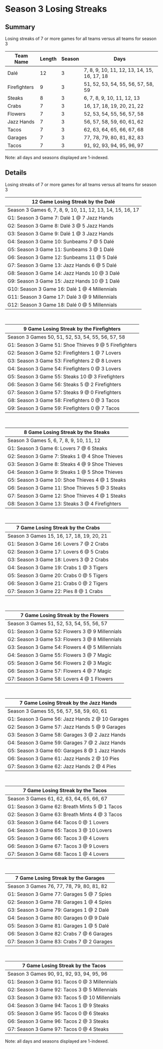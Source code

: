 # Season 3 Losing Streaks
## Summary



Losing streaks of 7 or more games for all teams versus all teams for season 3



| Team Name | Length | Season | Days |
| ----- | ----- | ----- | ----- |
| Dalé                           | 12         | 3          | 7, 8, 9, 10, 11, 12, 13, 14, 15, 16, 17, 18 |
| Firefighters                   | 9          | 3          | 51, 52, 53, 54, 55, 56, 57, 58, 59 |
| Steaks                         | 8          | 3          | 6, 7, 8, 9, 10, 11, 12, 13 |
| Crabs                          | 7          | 3          | 16, 17, 18, 19, 20, 21, 22 |
| Flowers                        | 7          | 3          | 52, 53, 54, 55, 56, 57, 58 |
| Jazz Hands                     | 7          | 3          | 56, 57, 58, 59, 60, 61, 62 |
| Tacos                          | 7          | 3          | 62, 63, 64, 65, 66, 67, 68 |
| Garages                        | 7          | 3          | 77, 78, 79, 80, 81, 82, 83 |
| Tacos                          | 7          | 3          | 91, 92, 93, 94, 95, 96, 97 |




Note: all days and seasons displayed are 1-indexed.

## Details


Losing streaks of 7 or more games for all teams versus all teams for season 3

| 12 Game Losing Streak by the Dalé |
| ----- |
| Season 3 Games 6, 7, 8, 9, 10, 11, 12, 13, 14, 15, 16, 17 |
| G1: Season 3 Game 7: Dalé 1  @  7 Jazz Hands |
| G2: Season 3 Game 8: Dalé 3  @  5 Jazz Hands |
| G3: Season 3 Game 9: Dalé 1  @  3 Jazz Hands |
| G4: Season 3 Game 10: Sunbeams 7  @  5 Dalé |
| G5: Season 3 Game 11: Sunbeams 3  @  1 Dalé |
| G6: Season 3 Game 12: Sunbeams 11 @  5 Dalé |
| G7: Season 3 Game 13: Jazz Hands 6  @  5 Dalé |
| G8: Season 3 Game 14: Jazz Hands 10 @  3 Dalé |
| G9: Season 3 Game 15: Jazz Hands 10 @  1 Dalé |
| G10: Season 3 Game 16: Dalé 1  @  4 Millennials |
| G11: Season 3 Game 17: Dalé 3  @  9 Millennials |
| G12: Season 3 Game 18: Dalé 0  @  5 Millennials |

<br />

| 9 Game Losing Streak by the Firefighters |
| ----- |
| Season 3 Games 50, 51, 52, 53, 54, 55, 56, 57, 58 |
| G1: Season 3 Game 51: Shoe Thieves 9  @  5 Firefighters |
| G2: Season 3 Game 52: Firefighters 1  @  7 Lovers |
| G3: Season 3 Game 53: Firefighters 2  @  8 Lovers |
| G4: Season 3 Game 54: Firefighters 0  @  3 Lovers |
| G5: Season 3 Game 55: Steaks 10 @  3 Firefighters |
| G6: Season 3 Game 56: Steaks 5  @  2 Firefighters |
| G7: Season 3 Game 57: Steaks 9  @  0 Firefighters |
| G8: Season 3 Game 58: Firefighters 0  @  3 Tacos |
| G9: Season 3 Game 59: Firefighters 0  @  7 Tacos |

<br />

| 8 Game Losing Streak by the Steaks |
| ----- |
| Season 3 Games 5, 6, 7, 8, 9, 10, 11, 12 |
| G1: Season 3 Game 6: Lovers 7  @  6 Steaks |
| G2: Season 3 Game 7: Steaks 1  @  4 Shoe Thieves |
| G3: Season 3 Game 8: Steaks 4  @  9 Shoe Thieves |
| G4: Season 3 Game 9: Steaks 1  @  5 Shoe Thieves |
| G5: Season 3 Game 10: Shoe Thieves 4  @  1 Steaks |
| G6: Season 3 Game 11: Shoe Thieves 5  @  3 Steaks |
| G7: Season 3 Game 12: Shoe Thieves 4  @  1 Steaks |
| G8: Season 3 Game 13: Steaks 3  @  4 Firefighters |

<br />

| 7 Game Losing Streak by the Crabs |
| ----- |
| Season 3 Games 15, 16, 17, 18, 19, 20, 21 |
| G1: Season 3 Game 16: Lovers 7  @  2 Crabs |
| G2: Season 3 Game 17: Lovers 6  @  5 Crabs |
| G3: Season 3 Game 18: Lovers 3  @  2 Crabs |
| G4: Season 3 Game 19: Crabs 1  @  3 Tigers |
| G5: Season 3 Game 20: Crabs 0  @  5 Tigers |
| G6: Season 3 Game 21: Crabs 0  @  2 Tigers |
| G7: Season 3 Game 22: Pies 8  @  1 Crabs |

<br />

| 7 Game Losing Streak by the Flowers |
| ----- |
| Season 3 Games 51, 52, 53, 54, 55, 56, 57 |
| G1: Season 3 Game 52: Flowers 3  @  9 Millennials |
| G2: Season 3 Game 53: Flowers 3  @  8 Millennials |
| G3: Season 3 Game 54: Flowers 4  @  5 Millennials |
| G4: Season 3 Game 55: Flowers 3  @  7 Magic |
| G5: Season 3 Game 56: Flowers 2  @  3 Magic |
| G6: Season 3 Game 57: Flowers 4  @  7 Magic |
| G7: Season 3 Game 58: Lovers 4  @  1 Flowers |

<br />

| 7 Game Losing Streak by the Jazz Hands |
| ----- |
| Season 3 Games 55, 56, 57, 58, 59, 60, 61 |
| G1: Season 3 Game 56: Jazz Hands 2  @ 10 Garages |
| G2: Season 3 Game 57: Jazz Hands 5  @  9 Garages |
| G3: Season 3 Game 58: Garages 3  @  2 Jazz Hands |
| G4: Season 3 Game 59: Garages 7  @  2 Jazz Hands |
| G5: Season 3 Game 60: Garages 8  @  1 Jazz Hands |
| G6: Season 3 Game 61: Jazz Hands 2  @ 10 Pies |
| G7: Season 3 Game 62: Jazz Hands 2  @  4 Pies |

<br />

| 7 Game Losing Streak by the Tacos |
| ----- |
| Season 3 Games 61, 62, 63, 64, 65, 66, 67 |
| G1: Season 3 Game 62: Breath Mints 5  @  1 Tacos |
| G2: Season 3 Game 63: Breath Mints 4  @  3 Tacos |
| G3: Season 3 Game 64: Tacos 0  @  1 Lovers |
| G4: Season 3 Game 65: Tacos 3  @ 10 Lovers |
| G5: Season 3 Game 66: Tacos 3  @  4 Lovers |
| G6: Season 3 Game 67: Tacos 3  @  9 Lovers |
| G7: Season 3 Game 68: Tacos 1  @  4 Lovers |

<br />

| 7 Game Losing Streak by the Garages |
| ----- |
| Season 3 Games 76, 77, 78, 79, 80, 81, 82 |
| G1: Season 3 Game 77: Garages 5  @  7 Spies |
| G2: Season 3 Game 78: Garages 1  @  4 Spies |
| G3: Season 3 Game 79: Garages 1  @  2 Dalé |
| G4: Season 3 Game 80: Garages 0  @  9 Dalé |
| G5: Season 3 Game 81: Garages 1  @  5 Dalé |
| G6: Season 3 Game 82: Crabs 7  @  6 Garages |
| G7: Season 3 Game 83: Crabs 7  @  2 Garages |

<br />

| 7 Game Losing Streak by the Tacos |
| ----- |
| Season 3 Games 90, 91, 92, 93, 94, 95, 96 |
| G1: Season 3 Game 91: Tacos 0  @  3 Millennials |
| G2: Season 3 Game 92: Tacos 3  @  5 Millennials |
| G3: Season 3 Game 93: Tacos 5  @ 10 Millennials |
| G4: Season 3 Game 94: Tacos 1  @  9 Steaks |
| G5: Season 3 Game 95: Tacos 0  @  6 Steaks |
| G6: Season 3 Game 96: Tacos 2  @  3 Steaks |
| G7: Season 3 Game 97: Tacos 0  @  4 Steaks |



Note: all days and seasons displayed are 1-indexed.

